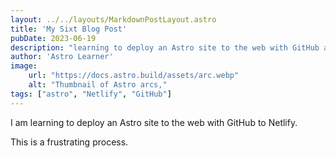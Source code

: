 ```yaml
---
layout: ../../layouts/MarkdownPostLayout.astro
title: 'My Sixt Blog Post'
pubDate: 2023-06-19
description: "learning to deploy an Astro site to the web with GitHub and Netlify"
author: 'Astro Learner'
image: 
    url: "https://docs.astro.build/assets/arc.webp"
    alt: "Thumbnail of Astro arcs,"
tags: ["astro", "Netlify", "GitHub"]
---
```


I am learning to deploy an Astro site to the web with GitHub to Netlify.

This is a frustrating process.

